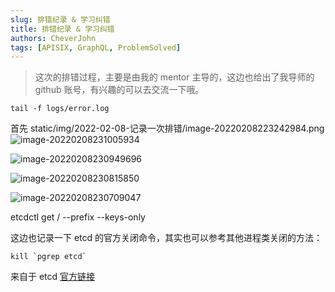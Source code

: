 ```yaml
---
slug: 排错纪录 & 学习纠错
title: 排错纪录 & 学习纠错
authors: CheverJohn
tags: [APISIX, GraphQL, ProblemSolved]
---
```


>这次的排错过程，主要是由我的 mentor 主导的，这边也给出了我导师的 github 账号，有兴趣的可以去交流一下哦。
```shell
tail -f logs/error.log
```

首先
static/img/2022-02-08-记录一次排错/image-20220208223242984.png
![image-20220208231005934](/img/2022-02-08-记录一次排错/image-20220208231005934.png)

![image-20220208230949696](/img/2022-02-08-记录一次排错/image-20220208230949696.png)

![image-20220208230815850](/img/2022-02-08-记录一次排错/image-20220208230815850.png)



![image-20220208230709047](/img/2022-02-08-记录一次排错/image-20220208230709047.png)

etcdctl get / --prefix --keys-only

这边也记录一下 etcd 的官方关闭命令，其实也可以参考其他进程类关闭的方法：

```shell
kill `pgrep etcd`
```

来自于 etcd [官方链接](https://etcd.io/docs/v2.3/admin_guide/)

